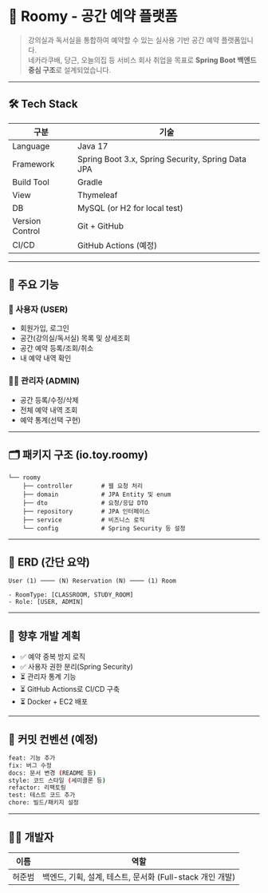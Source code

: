 # 📌 Roomy - 공간 예약 플랫폼

> 강의실과 독서실을 통합하여 예약할 수 있는 실사용 기반 공간 예약 플랫폼입니다.  
> 네카라쿠배, 당근, 오늘의집 등 서비스 회사 취업을 목표로 **Spring Boot 백엔드 중심 구조**로 설계되었습니다.

---

## 🛠️ Tech Stack

| 구분 | 기술 |
|------|------|
| Language | Java 17 |
| Framework | Spring Boot 3.x, Spring Security, Spring Data JPA |
| Build Tool | Gradle |
| View | Thymeleaf |
| DB | MySQL (or H2 for local test) |
| Version Control | Git + GitHub |
| CI/CD | GitHub Actions (예정) |

---

## 🧩 주요 기능

### 👤 사용자 (USER)
- 회원가입, 로그인
- 공간(강의실/독서실) 목록 및 상세조회
- 공간 예약 등록/조회/취소
- 내 예약 내역 확인

### 👩‍💼 관리자 (ADMIN)
- 공간 등록/수정/삭제
- 전체 예약 내역 조회
- 예약 통계(선택 구현)

---

## 🗂️ 패키지 구조 (io.toy.roomy)

```
└── roomy
    ├── controller        # 웹 요청 처리
    ├── domain            # JPA Entity 및 enum
    ├── dto               # 요청/응답 DTO
    ├── repository        # JPA 인터페이스
    ├── service           # 비즈니스 로직
    └── config            # Spring Security 등 설정
```

---

## 📄 ERD (간단 요약)

```
User (1) ──── (N) Reservation (N) ──── (1) Room

- RoomType: [CLASSROOM, STUDY_ROOM]
- Role: [USER, ADMIN]
```

---

## 📌 향후 개발 계획
- ✅ 예약 중복 방지 로직
- ✅ 사용자 권한 분리(Spring Security)
- ⏳ 관리자 통계 기능
- ⏳ GitHub Actions로 CI/CD 구축
- ⏳ Docker + EC2 배포

---

## 📎 커밋 컨벤션 (예정)

```bash
feat: 기능 추가
fix: 버그 수정
docs: 문서 변경 (README 등)
style: 코드 스타일 (세미콜론 등)
refactor: 리팩토링
test: 테스트 코드 추가
chore: 빌드/패키지 설정
```

---

## 🙋‍♂️ 개발자

| 이름 | 역할 |
|------|------|
| 허준범 | 백엔드, 기획, 설계, 테스트, 문서화 (Full-stack 개인 개발) |
